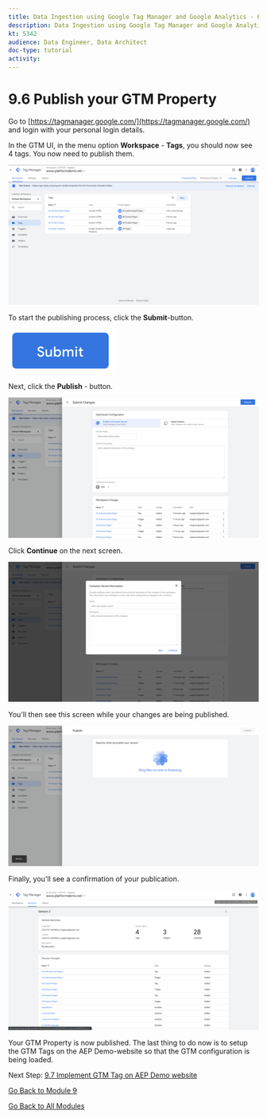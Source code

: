 ```yaml
---
title: Data Ingestion using Google Tag Manager and Google Analytics - Publish your GTM Property
description: Data Ingestion using Google Tag Manager and Google Analytics - Publish your GTM Property
kt: 5342
audience: Data Engineer, Data Architect
doc-type: tutorial
activity: 
---
```


# 9.6 Publish your GTM Property

Go to [https://tagmanager.google.com/](https://tagmanager.google.com/) and login with your personal login details.

In the GTM UI, in the menu option **Workspace** - **Tags**, you should now see 4 tags. You now need to publish them.

![Launch Setup](./images/workspace.png)

To start the publishing process, click the **Submit**-button.

![Launch Setup](./images/submit.png)

Next, click the **Publish** - button.

![Launch Setup](./images/publish.png)

Click **Continue** on the next screen.

![Launch Setup](./images/continue.png)

You'll then see this screen while your changes are being published.

![Launch Setup](./images/changes.png)

Finally, you'll see a confirmation of your publication.

![Launch Setup](./images/env.png)

Your GTM Property is now published. The last thing to do now is to setup the GTM Tags on the AEP Demo-website so that the GTM configuration is being loaded.

Next Step: [9.7 Implement GTM Tag on AEP Demo website](./ex7.md)

[Go Back to Module 9](./data-ingestion-using-google-tag-manager-and-google-analytics.md)

[Go Back to All Modules](../../overview.md)
